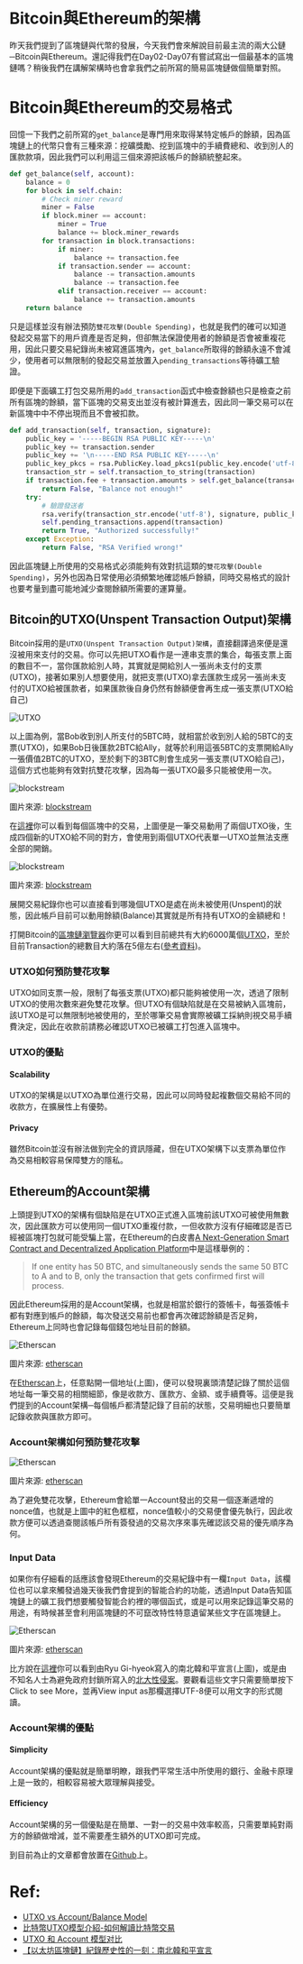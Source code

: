 # Bitcoin與Ethereum的架構

昨天我們提到了區塊鏈與代幣的發展，今天我們會來解說目前最主流的兩大公鏈─Bitcoin與Ethereum。還記得我們在Day02-Day07有嘗試寫出一個最基本的區塊鏈嗎？稍後我們在講解架構時也會拿我們之前所寫的簡易區塊鏈做個簡單對照。

# Bitcoin與Ethereum的交易格式

回憶一下我們之前所寫的`get_balance`是專門用來取得某特定帳戶的餘額，因為區塊鏈上的代幣只會有三種來源：挖礦獎勵、挖到區塊中的手續費總和、收到別人的匯款款項，因此我們可以利用這三個來源把該帳戶的餘額統整起來。

```python
def get_balance(self, account):
    balance = 0
    for block in self.chain:
        # Check miner reward
        miner = False
        if block.miner == account:
            miner = True
            balance += block.miner_rewards
        for transaction in block.transactions:
            if miner:
                balance += transaction.fee
            if transaction.sender == account:
                balance -= transaction.amounts
                balance -= transaction.fee
            elif transaction.receiver == account:
                balance += transaction.amounts
    return balance
```

只是這樣並沒有辦法預防`雙花攻擊(Double Spending)`，也就是我們的確可以知道發起交易當下的用戶資產是否足夠，但卻無法保證使用者的餘額是否會被重複花用，因此只要交易紀錄尚未被寫進區塊內，`get_balance`所取得的餘額永遠不會減少，使用者可以無限制的發起交易並放置入`pending_transactions`等待礦工驗證。

即便是下面礦工打包交易所用的`add_transaction`函式中檢查餘額也只是檢查之前所有區塊的餘額，當下區塊的交易支出並沒有被計算進去，因此同一筆交易可以在新區塊中中不停出現而且不會被扣款。

```python
def add_transaction(self, transaction, signature):
    public_key = '-----BEGIN RSA PUBLIC KEY-----\n'
    public_key += transaction.sender
    public_key += '\n-----END RSA PUBLIC KEY-----\n'
    public_key_pkcs = rsa.PublicKey.load_pkcs1(public_key.encode('utf-8'))
    transaction_str = self.transaction_to_string(transaction)
    if transaction.fee + transaction.amounts > self.get_balance(transaction.sender):
        return False, "Balance not enough!"
    try:
        # 驗證發送者
        rsa.verify(transaction_str.encode('utf-8'), signature, public_key_pkcs)
        self.pending_transactions.append(transaction)
        return True, "Authorized successfully!"
    except Exception:
        return False, "RSA Verified wrong!"
```

因此區塊鏈上所使用的交易格式必須能夠有效對抗這類的`雙花攻擊(Double Spending)`，另外也因為日常使用必須頻繁地確認帳戶餘額，同時交易格式的設計也要考量到盡可能地減少查閱餘額所需要的運算量。

## Bitcoin的UTXO(Unspent Transaction Output)架構

Bitcoin採用的是`UTXO(Unspent Transaction Output)架構`，直接翻譯過來便是還沒被用來支付的交易。你可以先把UTXO看作是一連串支票的集合，每張支票上面的數目不一，當你匯款給別人時，其實就是開給別人一張尚未支付的支票(UTXO)，接著如果別人想要使用，就把支票(UTXO)拿去匯款生成另一張尚未支付的UTXO給被匯款者，如果匯款後自身仍然有餘額便會再生成一張支票(UTXO給自己)

![UTXO](http://www.lkm543.site/it_iron_man/day26_2.JPG)

以上圖為例，當Bob收到別人所支付的5BTC時，就相當於收到別人給的5BTC的支票(UTXO)，如果Bob日後匯款2BTC給Ally，就等於利用這張5BTC的支票開給Ally一張價值2BTC的UTXO，至於剩下的3BTC則會生成另一張支票(UTXO給自己)，這個方式也能夠有效對抗雙花攻擊，因為每一張UTXO最多只能被使用一次。

![blockstream](http://www.lkm543.site/it_iron_man/day26_3.JPG)

圖片來源: [blockstream](https://blockstream.info)

在[這裡](https://blockstream.info)你可以看到每個區塊中的交易，上圖便是一筆交易動用了兩個UTXO後，生成四個新的UTXO給不同的對方，會使用到兩個UTXO代表單一UTXO並無法支應全部的開銷。

![blockstream](http://www.lkm543.site/it_iron_man/day26_4.jpg)

圖片來源: [blockstream](https://blockstream.info)

展開交易紀錄你也可以直接看到哪幾個UTXO是處在尚未被使用(Unspent)的狀態，因此帳戶目前可以動用餘額(Balance)其實就是所有持有UTXO的金額總和！

打開Bitcoin的[區塊鏈瀏覽器](https://www.blockchain.com/explorer)你更可以看到目前總共有大約6000萬個[UTXO](https://utxo-stats.com/)，至於目前Transaction的總數目大約落在5億左右([參考資料](https://www.quandl.com/data/BCHAIN/NTRAT-Bitcoin-Total-Number-of-Transactions))。

### UTXO如何預防雙花攻擊

UTXO如同支票一般，限制了每張支票(UTXO)都只能夠被使用一次，透過了限制UTXO的使用次數來避免雙花攻擊。但UTXO有個缺陷就是在交易被納入區塊前，該UTXO是可以無限制地被使用的，至於哪筆交易會實際被礦工採納則視交易手續費決定，因此在收款前請務必確認UTXO已被礦工打包進入區塊中。

### UTXO的優點

#### Scalability

UTXO的架構是以UTXO為單位進行交易，因此可以同時發起複數個交易給不同的收款方，在擴展性上有優勢。

#### Privacy

雖然Bitcoin並沒有辦法做到完全的資訊隱藏，但在UTXO架構下以支票為單位作為交易相較容易保障雙方的隱私。

## Ethereum的Account架構

上頭提到UTXO的架構有個缺陷是在UTXO正式進入區塊前該UTXO可被使用無數次，因此匯款方可以使用同一個UTXO重複付款，一但收款方沒有仔細確認是否已經被區塊打包就可能受騙上當，在Ethereum的白皮書[A Next-Generation Smart Contract and Decentralized Application Platform](http://blockchainlab.com/pdf/Ethereum_white_paper-a_next_generation_smart_contract_and_decentralized_application_platform-vitalik-buterin.pdf)中是這樣舉例的：

> If one entity has 50 BTC, and simultaneously sends the same 50 BTC to A and to B, only the transaction that gets confirmed first will process. 

因此Ethereum採用的是Account架構，也就是相當於銀行的簽帳卡，每張簽帳卡都有對應到帳戶的餘額，每次發送交易前也都會再次確認餘額是否足夠，Ethereum上同時也會記錄每個錢包地址目前的餘額。

![Etherscan](http://www.lkm543.site/it_iron_man/day26_5.JPG)

圖片來源: [etherscan](https://etherscan.io/address/0xc88f7666330b4b511358b7742dc2a3234710e7b1)

在[Etherscan](https://etherscan.io/)上，任意點開一個地址(上圖)，便可以發現裏頭清楚記錄了關於這個地址每一筆交易的相關細節，像是收款方、匯款方、金額、或手續費等。這便是我們提到的Account架構─每個帳戶都清楚記錄了目前的狀態，交易明細也只要簡單記錄收款與匯款方即可。

### Account架構如何預防雙花攻擊

![Etherscan](http://www.lkm543.site/it_iron_man/day26_6.JPG)

圖片來源: [etherscan](https://etherscan.io/tx/0x5b9e49b7d8f1a8709ab8f334691c4152ea395ada213159679ff3292f1dcd3a76)

為了避免雙花攻擊，Ethereum會給單一Account發出的交易一個逐漸遞增的nonce值，也就是上圖中的紅色框框，nonce值較小的交易便會優先執行，因此收款方便可以透過查閱該帳戶所有簽發過的交易次序來事先確認該交易的優先順序為何。

### Input Data

如果你有仔細看的話應該會發現Ethereum的交易紀錄中有一欄`Input Data`，該欄位也可以拿來觸發過幾天後我們會提到的智能合約的功能，透過Input Data告知區塊鏈上的礦工我們想要觸發智能合約裡的哪個函式，或是可以用來記錄這筆交易的用途，有時候甚至會利用區塊鏈的不可竄改特性特意遺留某些文字在區塊鏈上。

![Etherscan](http://www.lkm543.site/it_iron_man/day26_7.JPG)

圖片來源: [etherscan](https://etherscan.io/tx/0xf56d81301da93f71368ad7f8d605648d77be6edb13e8875cf3e5906f38d1b548)

比方說在[這裡](https://etherscan.io/tx/0xf56d81301da93f71368ad7f8d605648d77be6edb13e8875cf3e5906f38d1b548)你可以看到由Ryu Gi-hyeok寫入的南北韓和平宣言(上圖)，或是由不知名人士為避免政府封鎖所寫入的[北大性侵案](https://etherscan.io/tx/0x2d6a7b0f6adeff38423d4c62cd8b6ccb708ddad85da5d3d06756ad4d8a04a6a2)。要觀看這些文字只需要簡單按下Click to see More，並再View input as那欄選擇UTF-8便可以用文字的形式閱讀。

### Account架構的優點

#### Simplicity

Account架構的優點就是簡單明瞭，跟我們平常生活中所使用的銀行、金融卡原理上是一致的，相較容易被大眾理解與接受。

#### Efficiency

Account架構的另一個優點是在簡單、一對一的交易中效率較高，只需要單純對兩方的餘額做增減，並不需要產生額外的UTXO即可完成。

到目前為止的文章都會放置在[Github](https://github.com/lkm543/it_iron_man_2019)上。

# Ref:
-  [UTXO vs Account/Balance Model](https://medium.com/@sunflora98/utxo-vs-account-balance-model-5e6470f4e0cf)
- [比特幣UTXO模型介紹-如何解讀比特幣交易](https://steemit.com/cn-cryptocurrency/@antonsteemit/utxo)
- [UTXO 和 Account 模型对比](https://zhuanlan.zhihu.com/p/57272282)
- [【以太坊區塊鏈】紀錄歷史性的一刻：南北韓和平宣言](https://www.blocktempo.com/historic-korean-peace-declaration-recorded-on-ethereum-blockchain/)

